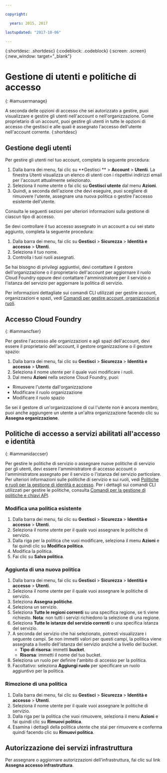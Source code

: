 ```yaml
---

copyright:

  years: 2015, 2017

lastupdated: "2017-10-06"

---
```


{:shortdesc: .shortdesc}
{:codeblock: .codeblock}
{:screen: .screen}
{:new_window: target="_blank"}

# Gestione di utenti e politiche di accesso
{: #iamusermanage}

A seconda delle opzioni di accesso che sei autorizzato a gestire, puoi visualizzare e gestire gli utenti nell'account o nell'organizzazione. Come proprietario di un account, puoi gestire gli utenti in tutte le opzioni di accesso che gestisci e alle quali è assegnato l'accesso dell'utente nell'account corrente.
{:shortdesc}

## Gestione degli utenti

Per gestire gli utenti nel tuo account, completa la seguente procedura:

1. Dalla barra dei menu, fai clic su **Gestisci ** &gt; **Account** &gt; **Utenti**. La finestra Utenti visualizza un elenco di utenti con i rispettivi indirizzi email per l'account attualmente selezionato.
2. Seleziona il nome utente o fai clic su **Gestisci utente** dal menu **Azioni**.
3. Quindi, a seconda dell'azione che devi eseguire, puoi scegliere di rimuovere l'utente, assegnare una nuova politica o gestire l'accesso esistente dell'utente.

Consulta le seguenti sezioni per ulteriori informazioni sulla gestione di ciascun tipo di accesso.

Se devi controllare il tuo accesso assegnato in un account a cui sei stato aggiunto, completa la seguente procedura:

1. Dalla barra dei menu, fai clic su **Gestisci** &gt; **Sicurezza** &gt; **Identità e accesso** &gt; **Utenti**.
2. Seleziona il tuo nome.
3. Controlla i tuoi ruoli assegnati.

Se hai bisogno di privilegi aggiuntivi, devi contattare il gestore dell'organizzazione o il proprietario dell'account per aggiornare il ruolo Cloud Foundry oppure devi contattare l'amministratore per il servizio o l'istanza del servizio per aggiornare la politica di servizio.

Per informazioni dettagliate sui comandi CLI utilizzati per gestire account, organizzazioni e spazi, vedi [Comandi per gestire account, organizzazioni e ruoli](/docs/cli/reference/bluemix_cli/bx_cli.html#bx_commands_acctorg).

## Accesso Cloud Foundry
{: #iammancfser}

Per gestire l'accesso alle organizzazioni e agli spazi dell'account, devi essere il proprietario dell'account, il gestore organizzazione o il gestore spazio:

1. Dalla barra dei menu, fai clic su **Gestisci** &gt; **Sicurezza** &gt; **Identità e accesso** &gt; **Utenti**.
2. Seleziona il nome utente per il quale vuoi modificare i ruoli.
3. Dal menu **Azioni** nella sezione Cloud Foundry, puoi:

  * Rimuovere l'utente dall'organizzazione
  * Modificare il ruolo organizzazione
  * Modificare il ruolo spazio

Se sei il gestore di un'organizzazione di cui l'utente non è ancora membro, puoi anche aggiungere un utente a un'altra organizzazione facendo clic su **Assegna organizzazione**.


## Politiche di accesso a servizi abilitati all'accesso e identità
{: #iammanidaccser}

Per gestire le politiche di servizio o assegnare nuove politiche di servizio per gli utenti, devi essere l'amministratore di accesso account o l'amministratore assegnato per il servizio o l'istanza del servizio particolare. Per ulteriori informazioni sulle politiche di servizio e sui ruoli, vedi [Politiche e ruoli per la gestione di identità e accesso](/docs/iam/users_roles.html#iamusermanpol). Per i dettagli sui comandi CLI utilizzati per gestire le politiche, consulta [Comandi per la gestione di politiche e chiavi API](/docs/cli/reference/bluemix_cli/bx_cli.html#bx_commands_iam).

### Modifica una politica esistente

1. Dalla barra dei menu, fai clic su **Gestisci** &gt; **Sicurezza** &gt; **Identità e accesso** &gt; **Utenti**.
2. Seleziona il nome utente per il quale vuoi assegnare le politiche di servizio.
3. Dalla riga per la politica che vuoi modificare, seleziona il menu **Azioni** e fai quindi clic su **Modifica politica**.
4. Modifica la politica.
5. Fai clic su **Salva politica**.

### Aggiunta di una nuova politica

1. Dalla barra dei menu, fai clic su **Gestisci** &gt; **Sicurezza** &gt; **Identità e accesso** &gt; **Utenti**.
2. Seleziona il nome utente per il quale vuoi assegnare le politiche di servizio.
3. Seleziona **Assegna politiche**.
4. Seleziona un servizio.
5. Seleziona **Tutte le regioni correnti** su una specifica regione, se ti viene richiesto. 
**Nota**: non tutti i servizi richiedono la selezione di una regione.
6. Seleziona **Tutte le istanze del servizio correnti** o una specifica istanza del servizio.
7. A seconda del servizio che hai selezionato, potresti visualizzare i seguente campi. Se non immetti valori per questi campi, la politica viene assegnata a livello dell'istanza del servizio anziché a livello del bucket. 
    * **Tipo di risorsa**: immetti **bucket**.
    * **Risorsa**: immetti il nome del tuo bucket.
8. Seleziona un ruolo per definire l'ambito di accesso per la politica.
9. Facoltativo: seleziona **Aggiungi ruolo** per specificare un ruolo aggiuntivo per la politica.

### Rimozione di una politica

1. Dalla barra dei menu, fai clic su **Gestisci** &gt; **Sicurezza** &gt; **Identità e accesso** &gt; **Utenti**.
2. Seleziona il nome utente per il quale vuoi assegnare le politiche di servizio.
3. Dalla riga per la politica che vuoi rimuovere, seleziona il menu **Azioni** e fai quindi clic su **Rimuovi politica**.
4. Esamina i dettagli della politica utente che stai per rimuovere e conferma quindi facendo clic su **Rimuovi politica**.
  

## Autorizzazione dei servizi infrastruttura

Per assegnare o aggiornare autorizzazioni dell'infrastruttura, fai clic sul link **Assegna accesso infrastruttura**.

